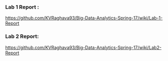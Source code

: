 ### Lab 1 Report : 
https://github.com/KVRaghava93/Big-Data-Analytics-Spring-17/wiki/Lab-1-Report


### Lab 2 Report:
https://github.com/KVRaghava93/Big-Data-Analytics-Spring-17/wiki/Lab2-Report
